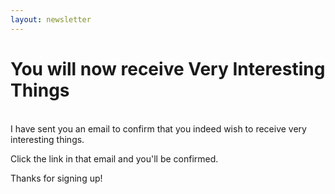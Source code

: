 ```yaml
---
layout: newsletter
---
```

<h1 class="homepagename">You will now receive Very Interesting Things</h1>
<br>
I have sent you an email to confirm that you indeed wish to receive very interesting things. 

Click the link in that email and you'll be confirmed. 

Thanks for signing up! 